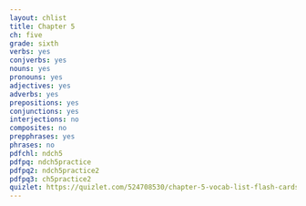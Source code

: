 ```yaml
---
layout: chlist
title: Chapter 5
ch: five
grade: sixth
verbs: yes
conjverbs: yes
nouns: yes
pronouns: yes
adjectives: yes
adverbs: yes
prepositions: yes
conjunctions: yes
interjections: no
composites: no
prepphrases: yes
phrases: no
pdfchl: ndch5
pdfpq: ndch5practice
pdfpq2: ndch5practice2
pdfpq3: ch5practice2
quizlet: https://quizlet.com/524708530/chapter-5-vocab-list-flash-cards/?x=1jqt
---
```


